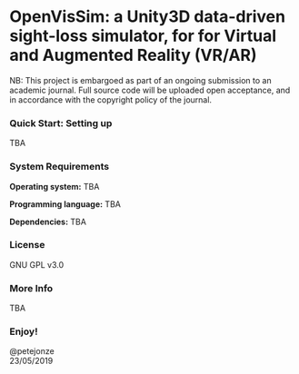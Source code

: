 # OpenVisSim: a Unity3D data-driven sight-loss simulator, for for Virtual and Augmented Reality (VR/AR)

NB: This project is embargoed as part of an ongoing submission to an academic journal. Full source code will be uploaded open acceptance, and in accordance with the copyright policy of the journal.

### Quick Start: Setting up
TBA

### System Requirements
**Operating system:**
TBA

**Programming language:**
TBA

**Dependencies:**
TBA

### License
GNU GPL v3.0

### More Info
TBA

### Enjoy!
@petejonze  
23/05/2019